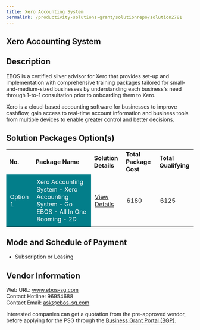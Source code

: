 ```yaml
---
title: Xero Accounting System
permalink: /productivity-solutions-grant/solutionrepo/solution2781
---
```


## Xero Accounting System

## Description

EBOS is a certified silver advisor for Xero that provides set-up and implementation with comprehensive training packages tailored for small-and-medium-sized businesses by understanding each business's need through 1-to-1 consultation prior to onboarding them to Xero. 

Xero is a cloud-based accounting software for businesses to improve cashflow, gain access to real-time account information and business tools from multiple devices to enable greater control and better decisions.

## Solution Packages Option(s)

<table>
<tr>
<td><b>No.</b></td>
<td><b>Package Name</b></td>
<td><b>Solution Details</b></td>
<td><b>Total Package Cost</b></td>
<td><b>Total Qualifying</b></td>
</tr>
<tr>
<td style='padding: 10px; background-color: #037E8A; color: #FFFFFF;'>Option 1</td>
<td style='padding: 10px; background-color: #037E8A; color: #FFFFFF;'>Xero Accounting System - Xero Accounting System - Go EBOS - All In One Booming - 2D</td>
<td style='padding: 10px;'><a href='https://www.gobusiness.gov.sg/images/psg/EBOS_20210353_Desensitised_Annex_3_Part_5.pdf' target='_blank'>View Details</a></td>
<td style='padding: 10px;'>6180</td>
<td style='padding: 10px;'>6125</td>
</tr>
</table>

## Mode and Schedule of Payment

 - Subscription or Leasing

## Vendor Information

 Web URL: www.ebos-sg.com <br>Contact Hotline: 96954688 <br>Contact Email: ask@ebos-sg.com <br>

Interested companies can get a quotation from the pre-approved vendor, before applying for the PSG through the <a href='https://www.businessgrants.gov.sg/' target='_blank' rel='noopener'>Business Grant Portal (BGP)</a>.

<script src="/jquery/resize-tables.js"></script>

